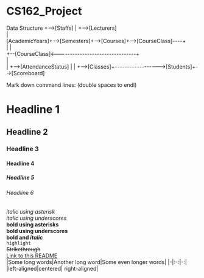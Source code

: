 # CS162_Project
Data Structure
							  +-->[Staffs]
							  |
							  +-->[Lecturers]			
							  |							 	
[AcademicYears]+-->[Semesters]+-->[Courses]+-->[CourseClass]----+  
			   |					   	   		                |  
			   +--[CourseClass]<--------------------------------+			  		                  
			   |						  		 
			   |                            	          +-->[AttendanceStatus]
			   |			      	                      |
			   +-->[Classes]+------------------>[Students]+-->[Scoreboard]























Mark down command lines: (double spaces to endl)
# Headline 1
## Headline 2
### Headline 3
#### Headline 4
##### Headline 5
###### Headline 6
*italic using  asterisk*  
_italic using underscores_  
**bold using asterisks**  
__bold using underscores__  
**bold and _italic_**  
`highlight`  
~~Strikethrough~~  
[Link to this README](https://github.com/spookyfiish/CS162_Project/edit/master/README.md)  
|Some long words|Another long word|Some even longer words|
|-|:-:|-:|
|left-aligned|centered| right-aligned|

